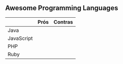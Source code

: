 ## Awesome Programming Languages

| | Prós | Contras |
| --- | --- | --- |
| Java | | |
| JavaScript | | |
| PHP | | |
| Ruby | | |
